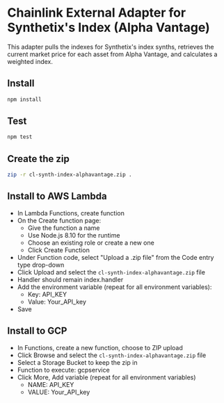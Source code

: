# Chainlink External Adapter for Synthetix's Index (Alpha Vantage)

This adapter pulls the indexes for Synthetix's index synths, retrieves the current market price for each asset from Alpha Vantage, and calculates a weighted index.

## Install

```bash
npm install
```

## Test

```bash
npm test
```

## Create the zip

```bash
zip -r cl-synth-index-alphavantage.zip .
```

## Install to AWS Lambda

- In Lambda Functions, create function
- On the Create function page:
  - Give the function a name
  - Use Node.js 8.10 for the runtime
  - Choose an existing role or create a new one
  - Click Create Function
- Under Function code, select "Upload a .zip file" from the Code entry type drop-down
- Click Upload and select the `cl-synth-index-alphavantage.zip` file
- Handler should remain index.handler
- Add the environment variable (repeat for all environment variables):
  - Key: API_KEY
  - Value: Your_API_key
- Save


## Install to GCP

- In Functions, create a new function, choose to ZIP upload
- Click Browse and select the `cl-synth-index-alphavantage.zip` file
- Select a Storage Bucket to keep the zip in
- Function to execute: gcpservice
- Click More, Add variable (repeat for all environment variables)
  - NAME: API_KEY
  - VALUE: Your_API_key

